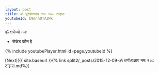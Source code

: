 ```yaml
---
layout: post
title: ॐ पुरुषोत्तमाय नमः १०८ टाइम्स
youtubeId: b9mnhOTAZWk
---
```

 
 
 ॐ क्षणेभ्यो नमः  
 
 -  सेकंड कौन है 
 
  
 
  
 
 
 
 
 
 


{% include youtubePlayer.html id=page.youtubeId %}
 
[Next]({{ site.baseurl }}{% link  split2/_posts/2015-12-09-ॐ धर्माध्यक्षाय नमः १०८ टाइम्स.md%})
 
